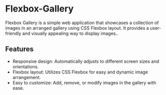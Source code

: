 # Flexbox-Gallery

Flexbox Gallery is a simple web application that showcases a collection of images in an arranged gallery using CSS Flexbox layout. It provides a user-friendly and visually appealing way to display images..

## Features

- Responsive design: Automatically adjusts to different screen sizes and orientations.
- Flexbox layout: Utilizes CSS Flexbox for easy and dynamic image arrangement.
- Easy to customize: Add, remove, or modify images in the gallery with ease.
